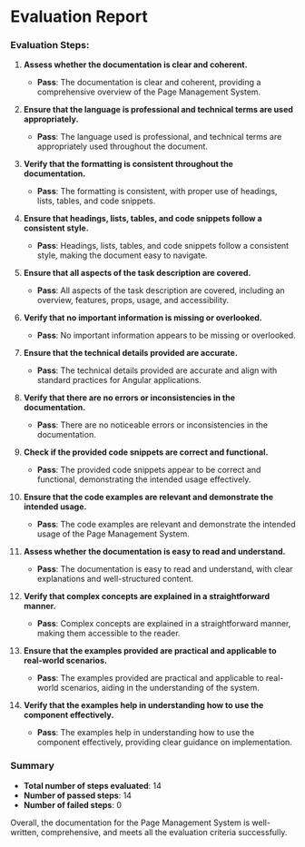 # Evaluation Report

### Evaluation Steps:

1. **Assess whether the documentation is clear and coherent.**
   - **Pass**: The documentation is clear and coherent, providing a comprehensive overview of the Page Management System.

2. **Ensure that the language is professional and technical terms are used appropriately.**
   - **Pass**: The language used is professional, and technical terms are appropriately used throughout the document.

3. **Verify that the formatting is consistent throughout the documentation.**
   - **Pass**: The formatting is consistent, with proper use of headings, lists, tables, and code snippets.

4. **Ensure that headings, lists, tables, and code snippets follow a consistent style.**
   - **Pass**: Headings, lists, tables, and code snippets follow a consistent style, making the document easy to navigate.

5. **Ensure that all aspects of the task description are covered.**
   - **Pass**: All aspects of the task description are covered, including an overview, features, props, usage, and accessibility.

6. **Verify that no important information is missing or overlooked.**
   - **Pass**: No important information appears to be missing or overlooked.

7. **Ensure that the technical details provided are accurate.**
   - **Pass**: The technical details provided are accurate and align with standard practices for Angular applications.

8. **Verify that there are no errors or inconsistencies in the documentation.**
   - **Pass**: There are no noticeable errors or inconsistencies in the documentation.

9. **Check if the provided code snippets are correct and functional.**
   - **Pass**: The provided code snippets appear to be correct and functional, demonstrating the intended usage effectively.

10. **Ensure that the code examples are relevant and demonstrate the intended usage.**
    - **Pass**: The code examples are relevant and demonstrate the intended usage of the Page Management System.

11. **Assess whether the documentation is easy to read and understand.**
    - **Pass**: The documentation is easy to read and understand, with clear explanations and well-structured content.

12. **Verify that complex concepts are explained in a straightforward manner.**
    - **Pass**: Complex concepts are explained in a straightforward manner, making them accessible to the reader.

13. **Ensure that the examples provided are practical and applicable to real-world scenarios.**
    - **Pass**: The examples provided are practical and applicable to real-world scenarios, aiding in the understanding of the system.

14. **Verify that the examples help in understanding how to use the component effectively.**
    - **Pass**: The examples help in understanding how to use the component effectively, providing clear guidance on implementation.

### Summary

- **Total number of steps evaluated**: 14
- **Number of passed steps**: 14
- **Number of failed steps**: 0

Overall, the documentation for the Page Management System is well-written, comprehensive, and meets all the evaluation criteria successfully.